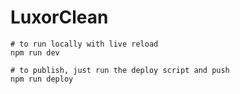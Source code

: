 # LuxorClean

```
# to run locally with live reload
npm run dev

# to publish, just run the deploy script and push
npm run deploy
```
